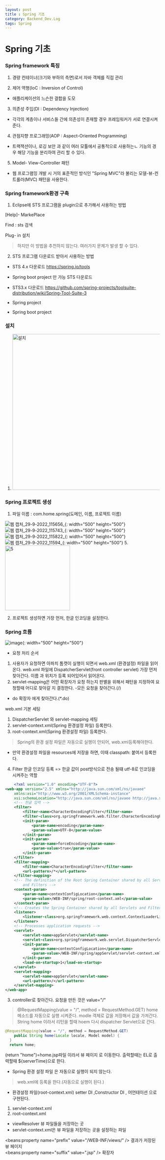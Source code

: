 ```yaml
---
layout: post
title : Spring 기초
category: Backend_Dev.Log
tags: Spring
---
```

# Spring 기초
### Spring framework 특징
1. 경량 컨테이너(크기와 부하의 측면)로서 자바 객체를 직접 관리

2. 제어 역행(IoC : Inversion of Control)
- 애플리케이션의 느슨한 결합을 도모
3. 의존성 주입(DI : Dependency Injection)
- 각각의 계층이나 서비스들 간에 의존성이 존재할 경우 프레임워커가 서로 연결시켜준다.
4. 관점지향 프로그래밍(AOP : Aspect-Oriented Programming)
- 트랙잭션이나, 로깅 보안 과 같이 여러 모튤에서 공통적으로 사용하는ㄴ 기능의 경우 해당 기능을 분리하여 관리 할 수 있다. 
5. Model- View-Controller 패턴
- 웹 프로그램밍 개발 시 거의 표준적인 방식인 "Spring MVC"라 불리는 모델-뷰-컨트롤러(MVC) 패턴을 사용한다.

### Spring framework환경 구축
1. Eclipse에 STS 프로그램을 plugin으로 추가해서 사용하는 방법

[Help]- MarkePlace 

Find : sts 검색 

Plug- in 설치 

> 하지만 이 방법을 추천하지 않는다. 여러가지 문제가 발생 할 수 있다.  

2. STS 프로그램 다운로드 받아서 사용하는 방법
- STS 4.x 다운로드 <https://spring.io/tools>
- Spring boot project 만 가능
STS 다운로드 


- STS3.x 다운로드 <https://github.com/spring-projects/toolsuite-distribution/wiki/Spring-Tool-Suite-3>
- Spring project
- Spring boot project 
### 설치 
1. <img width="508" alt="설치" src="https://user-images.githubusercontent.com/107549149/192928008-8f677a86-d07f-40ad-b5a4-281fb7a1c60e.png">
### Spring  프로젝트 생성

1. 파일 이름 : com.home.spring(도메인, 이름, 프로젝트 이름)

![웹 캡처_29-9-2022_115656_](https://user-images.githubusercontent.com/107549149/192928419-96a51cb1-7c4b-4887-a00d-73d7361e2f2e.jpeg){: width="500" height="500"}
![웹 캡처_29-9-2022_115743_](https://user-images.githubusercontent.com/107549149/192928513-746fd135-6a29-4f52-9ed0-abdb25391342.jpeg){: width="500" height="500"}
![웹 캡처_29-9-2022_115822_](https://user-images.githubusercontent.com/107549149/192928589-4cb94c09-b32a-4eaa-bd89-776d85315bc4.jpeg){: width="500" height="500"}
![웹 캡처_29-9-2022_11594_](https://user-images.githubusercontent.com/107549149/192928677-fce1c40e-c615-4706-a577-9adbea4dd6d4.jpeg){: width="500" height="500"}
5.<img width="211" alt="5" src="https://user-images.githubusercontent.com/107549149/192928965-14cdbcbb-1207-422d-a5bc-00224cd4dd79.png">

2. 프로젝트 생성하면 가장 먼저, 한글 인코딩을 설정한다. 

### Spring 흐름
![image](https://user-images.githubusercontent.com/107549149/192942110-db86f88d-6278-47a0-9118-c41ab32d2160.png){: width="500" height="500"}
 
- 요청 처리 순서
1. 사용자가 요청하면 아파치 톰캣이 실행이 되면서 web.xml (환경설정) 파일을 읽어온다.
web.xml 파일에 DispatcherServlet(front controller servlet) 가장 먼저 찾아간다. 이름 과 위치가 등록 되어있어서 읽어온다. 
2. servlet-mapping은 어떤 확장자가 요청 하는지 판별을 위해서  패턴을 지정하여 요청할때 어디로 찾아갈 지 결정한다. 
-모든 요청을 찾아간다.(/)
- do 확장자 에게 찾아간다.(*.do)

web.xml 기본 세팅 
1. DispatcherServlet 와 servlet-mapping 세팅
2. servlet-context.xml(Spring 환경설정 파일) 등록한다.
3. root-context.xml(Spring 환경설정 파일) 등록한다. 
> Spring의 환경 설정 파일은 자동으로 실행이 안되어, web.xml등록해야한다. 
* 만약 환경설정 파일을 resources에 저장을 하면, 이때 classpath: 붙여서 등록한다.
4. Filter 한글 인코딩 등록 => 한글 값이 post방식으로 전송 될떄 utf-8로 인코딩을 시켜주는 역할

```xml
	<?xml version="1.0" encoding="UTF-8"?>
<web-app version="2.5" xmlns="http://java.sun.com/xml/ns/javaee"
	xmlns:xsi="http://www.w3.org/2001/XMLSchema-instance"
	xsi:schemaLocation="http://java.sun.com/xml/ns/javaee http://java.sun.com/xml/ns/javaee/web-app_2_5.xsd">
	<!-- 한글 입력 -->
	<filter>
		<filter-name>CharacterEncodingFilter</filter-name>
		<filter-class>org.springframework.web.filter.CharacterEncodingFilter</filter-class>
		<init-param>
			<param-name>encoding</param-name>
			<param-value>UTF-8</param-value>
		</init-param>
		<init-param>
			<param-name>forceEncoding</param-name>
			<param-value>true</param-value>
		</init-param>
	</filter>
	<filter-mapping>
		<filter-name>CharacterEncodingFilter</filter-name>
		<url-pattern>/*</url-pattern>
	</filter-mapping>
	<!-- The definition of the Root Spring Container shared by all Servlets 
		and Filters -->
	<context-param>
		<param-name>contextConfigLocation</param-name>
		<param-value>/WEB-INF/spring/root-context.xml</param-value>
	</context-param>
	<!-- Creates the Spring Container shared by all Servlets and Filters -->
	<listener>
		<listener-class>org.springframework.web.context.ContextLoaderListener</listener-class>
	</listener>
	<!-- Processes application requests -->
	<servlet>
		<servlet-name>appServlet</servlet-name>
		<servlet-class>org.springframework.web.servlet.DispatcherServlet</servlet-class>
		<init-param>
			<param-name>contextConfigLocation</param-name>
			<param-value>/WEB-INF/spring/appServlet/servlet-context.xml</param-value>
		</init-param>
		<load-on-startup>1</load-on-startup>
	</servlet>
	<servlet-mapping>
		<servlet-name>appServlet</servlet-name>
		<url-pattern>/</url-pattern>
	</servlet-mapping>
</web-app>
```

3. controller로 찾아간다. 
요청을 만든 것은  value="/"
>@RequestMapping(value = "/", method = RequestMethod.GET)
home 메소드를 자동으로 실행 시켜준다. 
modle 객체로 값을 저장해서 값을 가져간다. 
String home 이라서 리턴을 할때  hoem 
다시 dispatcher Servlet으로 간다.
```java
@RequestMapping(value = "/", method = RequestMethod.GET)
	public String home(Locale locale, Model model) {
  }
  return home;
```
(return "home")=home.jsp파일 이라서 뷰 페이지 로 이동한다. 
 출력할때는 EL로 출력할때 ${serverTime}으로 한다.
* Spring 환경 설정 파일 은 자동으로 실행이 되지 않는다.   
> web.xml에 등록을 한다.(자동으로 실행이 된다.)
* 환경설정 파일(root-context.xml) setter DI ,Constructor DI , 어언테이션 으로 구현된다.

1. servlet-context.xml 
2. root-context.xml 
   
* viewResolver 뷰 파일들을 저장하는 곳
* servlet-context.xml은 뷰 파일을 저장하는 곳을 설정하는 파일 

<beans:property name="prefix" value="/WEB-INF/views/" /> 결과가 저장된 뷰 페이지  
<beans:property name="suffix" value=".jsp" />  확장자  